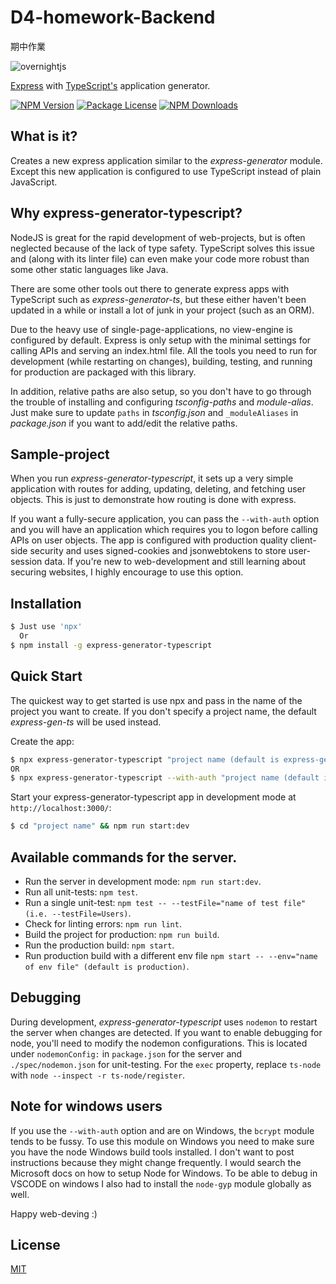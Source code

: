 # D4-homework-Backend
期中作業

<img alt='overnightjs' src='https://github.com/seanpmaxwell/express-generator-typescript/raw/master/express-typescript.png' border='0'>

[Express](https://www.npmjs.com/package/express) with [TypeScript's](https://www.npmjs.com/package/typescript) application generator.

<a href="https://www.npmjs.com/package/express-generator-typescript" target="_blank"><img src="https://img.shields.io/npm/v/express-generator-typescript.svg" alt="NPM Version" /></a>
<a href="https://www.npmjs.com/package/express-generator-typescript" target="_blank"><img src="https://img.shields.io/npm/l/express-generator-typescript.svg" alt="Package License" /></a>
<a href="https://www.npmjs.com/package/express-generator-typescript" target="_blank"><img src="https://img.shields.io/npm/dm/express-generator-typescript.svg" alt="NPM Downloads" /></a>


## What is it?

Creates a new express application similar to the _express-generator_ module. Except this new
application is configured to use TypeScript instead of plain JavaScript. 



## Why express-generator-typescript?

NodeJS is great for the rapid development of web-projects, but is often neglected because of the lack of
type safety. TypeScript solves this issue and (along with its linter file) can even make your code
more robust than some other static languages like Java.

There are some other tools out there to generate express apps with TypeScript such as 
_express-generator-ts_, but these either haven't been updated in a while or install a lot of junk 
in your project (such as an ORM). 

Due to the heavy use of single-page-applications, no view-engine is configured by default. Express is 
only setup with the minimal settings for calling APIs and serving an index.html file. All the tools you 
need to run for development (while restarting on changes), building, testing, and running for production 
are packaged with this library. 

In addition, relative paths are also setup, so you don't have to go through the trouble of installing
and configuring _tsconfig-paths_ and _module-alias_. Just make sure to update `paths` in _tsconfig.json_
and `_moduleAliases` in _package.json_ if you want to add/edit the relative paths.


## Sample-project

When you run _express-generator-typescript_, it sets up a very simple application with routes for
adding, updating, deleting, and fetching user objects. This is just to demonstrate how routing is done
with express.

If you want a fully-secure application, you can pass the `--with-auth` option and you will have an
application which requires you to logon before calling APIs on user objects. The app is 
configured with production quality client-side security and uses signed-cookies and jsonwebtokens 
to store user-session data. If you're new to web-development and still learning about securing websites,
I highly encourage to use this option.


## Installation

```sh
$ Just use 'npx'
  Or
$ npm install -g express-generator-typescript
```


## Quick Start

The quickest way to get started is use npx and pass in the name of the project you want to create.
If you don't specify a project name, the default _express-gen-ts_ will be used instead.

Create the app:

```bash
$ npx express-generator-typescript "project name (default is express-gen-ts)"
OR
$ npx express-generator-typescript --with-auth "project name (default is express-gen-ts)"
```

Start your express-generator-typescript app in development mode at `http://localhost:3000/`:

```bash
$ cd "project name" && npm run start:dev
```


## Available commands for the server.

- Run the server in development mode: `npm run start:dev`.
- Run all unit-tests: `npm test`.
- Run a single unit-test: `npm test -- --testFile="name of test file" (i.e. --testFile=Users)`.
- Check for linting errors: `npm run lint`.
- Build the project for production: `npm run build`.
- Run the production build: `npm start`.
- Run production build with a different env file `npm start -- --env="name of env file" (default is production)`.


## Debugging
During development, _express-generator-typescript_ uses `nodemon` to restart the server when changes
are detected. If you want to enable debugging for node, you'll need to modify the nodemon configurations.
This is located under `nodemonConfig:` in `package.json` for the server and `./spec/nodemon.json` for
unit-testing. For the `exec` property, replace `ts-node` with `node --inspect -r ts-node/register`.


## Note for windows users

If you use the `--with-auth` option and are on Windows, the `bcrypt` module tends to be fussy. To
use this module on Windows you need to make sure you have the node Windows build tools installed.
I don't want to post instructions because they might change frequently. I would search the Microsoft
docs on how to setup Node for Windows. To be able to debug in VSCODE on windows I also had to install
the `node-gyp` module globally as well.

Happy web-deving :)



## License

[MIT](LICENSE)